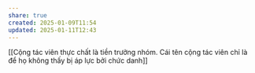 ```yaml
---
share: true
created: 2025-01-09T11:54
updated: 2025-01-11T12:43
---
```

[[Cộng tác viên thực chất là tiền trưởng nhóm. Cái tên cộng tác viên chỉ là để họ không thấy bị áp lực bởi chức danh]]